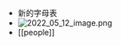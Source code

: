 - 新的字母表
- ![2022_05_12_image.png](https://cdn.logseq.com/%2F126a536d-fd3d-4922-b4f1-32dba26d446ec22502ab-7cde-441c-aaf5-5d18c9ce454e2022_05_12_image.png?Expires=4805964684&Signature=dobwBKZcCqy4PQFcmjiU5fpxT~lojRG7STRJtkHRQxiUufxxjhp3gr33YCaOrkavGrEEJjELm56cwyvDIKghqpp~ykZNm1N4JLN95mW8vVvciZcqiXWpkRKhvlcO~ZYxRC8RbmOj7DxJMfFff6ab6WgM0HEnWPO0AMN0QNChL4Cb8M9XGbi483RCKlfj77oAVf0hWpp-hjnsz92nTQikE6OmiEtYqBhgWTqM4pEjvdy9ugd4~z6tyq~FeL31xy7BFaO31IYUzl3k9XlZQyVgDjUODd8622IQxY0zPYTr9ww5XQ6d9Zu47XYpW1HfuPNfozdWQeDuYvCXNNm-FOYnaw__&Key-Pair-Id=APKAJE5CCD6X7MP6PTEA)
- [[people]]